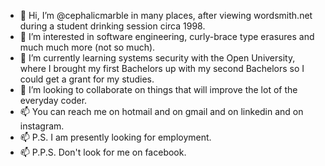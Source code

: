 - 👋 Hi, I’m @cephalicmarble in many places, after viewing wordsmith.net during a student drinking session circa 1998.
- 👀 I’m interested in software engineering, curly-brace type erasures and much much more (not so much).
- 🌱 I’m currently learning systems security with the Open University, where I brought my first Bachelors up with my second Bachelors so I could get a grant for my studies.
- 💞️ I’m looking to collaborate on things that will improve the lot of the everyday coder.
- 📫 You can reach me on hotmail and on gmail and on linkedin and on instagram.
- 📫 P.S. I am presently looking for employment.
- 📫 P.P.S. Don't look for me on facebook.
<!---
cephalicmarble/cephalicmarble is a ✨ special ✨ repository because its `README.md` (this file) appears on your GitHub profile.
You can click the Preview link to take a look at your changes.
--->
